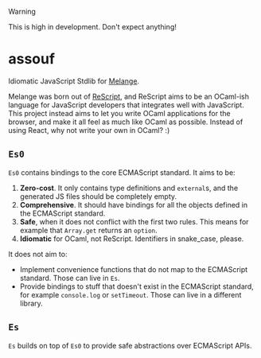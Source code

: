 > [!WARNING]
> This is high in development. Don't expect anything!

# assouf

Idiomatic JavaScript Stdlib for [Melange](https://melange.re).

Melange was born out of [ReScript](https://rescript-lang.org/), and ReScript aims to be an OCaml-ish language for JavaScript developers that integrates well with JavaScript. This project instead aims to let you write OCaml applications for the browser, and make it all feel as much like OCaml as possible. Instead of using React, why not write your own in OCaml? :)

## `Es0`

`Es0` contains bindings to the core ECMAScript standard. It aims to be:

1. **Zero-cost**. It only contains type definitions and `external`s, and the generated JS files should be completely empty.
2. **Comprehensive**. It should have bindings for all the objects defined in the ECMAScript standard.
3. **Safe**, when it does not conflict with the first two rules. This means for example that `Array.get` returns an `option`.
4. **Idiomatic** for OCaml, not ReScript. Identifiers in snake_case, please.

It does not aim to:

- Implement convenience functions that do not map to the ECMAScript standard. Those can live in `Es`.
- Provide bindings to stuff that doesn't exist in the ECMAScript standard, for example `console.log` or `setTimeout`. Those can live in a different library.

## `Es`

`Es` builds on top of `Es0` to provide safe abstractions over ECMAScript APIs.
